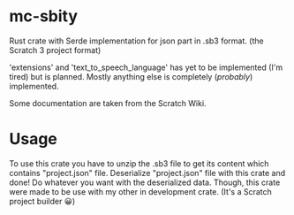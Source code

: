 # mc-sbity

Rust crate with Serde implementation for json part in .sb3 format. (the Scratch 3 project format)

'extensions' and 'text_to_speech_language' has yet to be implemented (I'm tired) but is planned.
Mostly anything else is completely (*probably*) implemented.

Some documentation are taken from the Scratch Wiki.

# Usage
To use this crate you have to unzip the .sb3 file to get its content which contains "project.json" file.
Deserialize "project.json" file with this crate and done!
Do whatever you want with the deserialized data.
Though, this crate were made to be use with my other in development crate. (It's a Scratch project builder 😀)
